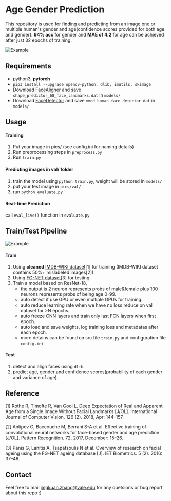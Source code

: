# Age Gender Prediction				

This repository is used for finding and predicting from an image one or multiple human's gender and age(confidence scores provided for both age and gender). **94% acc** for gender and **MAE of 4.2** for age can be achieved after just 32 epochs of training. 



![Example](https://github.com/adamzjk/Age-Gender-Pred/blob/master/example/lotr.jpg?raw=true)

## Requirements

- python3, **pytorch**
- `pip3 install --upgrade opencv-python, dlib, imutils, skimage`
- Download [FaceAligner]( http://dlib.net/files/shape_predictor_68_face_landmarks.dat.bz2) and save `shape_predictor_68_face_landmarks.dat` in `models/`
- Download [FaceDetector]( http://dlib.net/files/mmod_human_face_detector.dat.bz2 ) and save `mmod_human_face_detector.dat` in `models/`

## Usage

#### **Training**

1. Put your image in pics/ (see config.ini for naming details)
2. Run preprocessing steps in `preprocess.py`
3. Run `train.py`

#### **Predicting images in val/ folder**

1. train the model using `python train.py`, weight will be stored in `models/`
2. put your test image in `pics/val/`
3. run `python evaluate.py`

#### **Real-time Prediction**

call `eval_live()` function in `evaluate.py`

## Train/Test Pipeline

![Example](https://data.vision.ee.ethz.ch/cvl/rrothe/imdb-wiki/static/img/pipeline.png)

#### **Train**

1. Using **cleaned** [IMDB-WIKI dataset](https://data.vision.ee.ethz.ch/cvl/rrothe/imdb-wiki/)[1] for training (IMDB-WIKI dataset contains 50%+ mislabeled images[2]).
2. Using [FG-NET dataset](http://www-prima.inrialpes.fr/FGnet/html/benchmarks.html)[3] for testing.
3. Train a model based on ResNet-18, 
   - the output is 2 neuron represents probs of male&female plus 100 neurons represents probs of being age 0-99.
   - auto detect if use GPU or even multiple GPUs for training.
   - auto reduce learning rate when we have no loss reduce on val dataset for >N epochs.
   - auto freeze CNN layers and train only last FCN layers when first epoch.
   - auto load and save weights, log training loss and metadatas after each epoch.
   - more detains can be found on src file `train.py` and configuration file `config.ini`

#### **Test**

1. detect and align faces using `dlib`.
2. predict age, gender and confidence scores(probability of each gender and variance of age).

## Reference

[1] Rothe R, Timofte R, Van Gool L. Deep Expectation of Real and Apparent Age from a Single Image Without Facial Landmarks [J/OL]. International Journal of Computer Vision. 126 (2). 2018, Apr: 144–157.

[2] Antipov G, Baccouche M, Berrani S-A et al. Effective training of convolutional neural networks for face-based gender and age prediction [J/OL]. Pattern Recognition. 72. 2017, December: 15–26. 

[3] Panis G, Lanitis A, Tsapatsoulis N et al. Overview of research on facial ageing using the FG-NET ageing database [J]. IET Biometrics. 5 (2). 2016: 37–46.

## Contact

Feel free to mail jingkuan.zhang@yale.edu for any quetsions or bug report about this repo :)





















